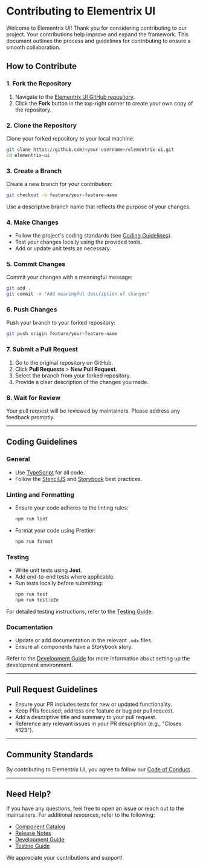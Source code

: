 # Contributing to Elementrix UI

Welcome to Elementrix UI! Thank you for considering contributing to our project. Your contributions help improve and expand the framework. This document outlines the process and guidelines for contributing to ensure a smooth collaboration.

## How to Contribute

### 1. Fork the Repository
1. Navigate to the [Elementrix UI GitHub repository](https://github.com/DemiInfinity/elementrix-ui).
2. Click the **Fork** button in the top-right corner to create your own copy of the repository.

### 2. Clone the Repository
Clone your forked repository to your local machine:
```bash
git clone https://github.com/<your-username>/elementrix-ui.git
cd elementrix-ui
```

### 3. Create a Branch
Create a new branch for your contribution:
```bash
git checkout -b feature/your-feature-name
```

Use a descriptive branch name that reflects the purpose of your changes.

### 4. Make Changes
- Follow the project's coding standards (see [Coding Guidelines](#coding-guidelines)).
- Test your changes locally using the provided tools.
- Add or update unit tests as necessary.

### 5. Commit Changes
Commit your changes with a meaningful message:
```bash
git add .
git commit -m "Add meaningful description of changes"
```

### 6. Push Changes
Push your branch to your forked repository:
```bash
git push origin feature/your-feature-name
```

### 7. Submit a Pull Request
1. Go to the original repository on GitHub.
2. Click **Pull Requests** > **New Pull Request**.
3. Select the branch from your forked repository.
4. Provide a clear description of the changes you made.

### 8. Wait for Review
Your pull request will be reviewed by maintainers. Please address any feedback promptly.

---

## Coding Guidelines

### General
- Use [TypeScript](https://www.typescriptlang.org/) for all code.
- Follow the [StencilJS](https://stenciljs.com/) and [Storybook](https://storybook.js.org/) best practices.

### Linting and Formatting
- Ensure your code adheres to the linting rules:
  ```bash
  npm run lint
  ```
- Format your code using Prettier:
  ```bash
  npm run format
  ```

### Testing
- Write unit tests using **Jest**.
- Add end-to-end tests where applicable.
- Run tests locally before submitting:
  ```bash
  npm run test
  npm run test:e2e
  ```

For detailed testing instructions, refer to the [Testing Guide](https://github.com/DemiInfinity/elementrix-ui/wiki/Testing-Guide).

### Documentation
- Update or add documentation in the relevant `.mdx` files.
- Ensure all components have a Storybook story.

Refer to the [Development Guide](https://github.com/DemiInfinity/elementrix-ui/wiki/Development-Guide) for more information about setting up the development environment.

---

## Pull Request Guidelines
- Ensure your PR includes tests for new or updated functionality.
- Keep PRs focused; address one feature or bug per pull request.
- Add a descriptive title and summary to your pull request.
- Reference any relevant issues in your PR description (e.g., "Closes #123").

---

## Community Standards
By contributing to Elementrix UI, you agree to follow our [Code of Conduct](CODE_OF_CONDUCT.md).

---

## Need Help?
If you have any questions, feel free to open an issue or reach out to the maintainers. For additional resources, refer to the following:
- [Component Catalog](https://github.com/DemiInfinity/elementrix-ui/wiki/Component-Catalog)
- [Release Notes](https://github.com/DemiInfinity/elementrix-ui/wiki/Release-Notes)
- [Development Guide](https://github.com/DemiInfinity/elementrix-ui/wiki/Development-Guide)
- [Testing Guide](https://github.com/DemiInfinity/elementrix-ui/wiki/Testing-Guide)

We appreciate your contributions and support!
